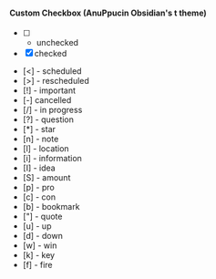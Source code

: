 
#### Custom Checkbox (AnuPpucin Obsidian's t theme)
- [ ] - unchecked
- [x]    checked   
- [<] - scheduled
- [>] - rescheduled
- [!] - important
- [-]   cancelled 
- [/] - in progress
- [?] - question 
- [*] - star
- [n] - note
- [l] - location
- [i] - information
- [I] - idea
- [S] - amount
- [p] - pro
- [c] - con
- [b] - bookmark
- ["] - quote
- [u] - up
- [d] - down
- [w] - win
- [k] - key
- [f] - fire


